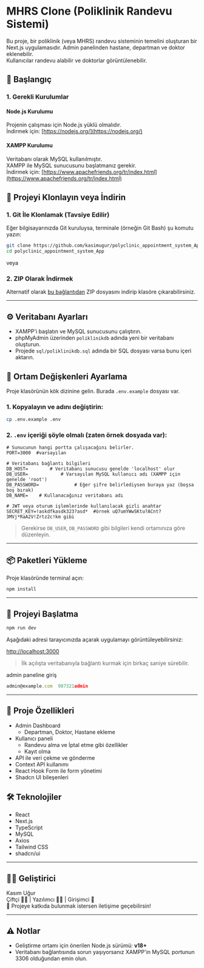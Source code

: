 # MHRS Clone (Poliklinik Randevu Sistemi)

Bu proje, bir poliklinik (veya MHRS) randevu sisteminin temelini oluşturan bir Next.js uygulamasıdır. 
Admin panelinden hastane, departman ve doktor eklenebilir.  
Kullanıcılar randevu alabilir ve doktorlar görüntülenebilir.

## 🚀 Başlangıç

### 1. Gerekli Kurulumlar

#### Node.js Kurulumu

Projenin çalışması için Node.js yüklü olmalıdır.  
İndirmek için: [https://nodejs.org/](https://nodejs.org/)

#### XAMPP Kurulumu

Veritabanı olarak MySQL kullanılmıştır.  
XAMPP ile MySQL sunucusunu başlatmanız gerekir.  
İndirmek için: [https://www.apachefriends.org/tr/index.html](https://www.apachefriends.org/tr/index.html)


## 🔗 Projeyi Klonlayın veya İndirin

### 1. Git İle Klonlamak (Tavsiye Edilir)

Eğer bilgisayarınızda Git kuruluysa, terminale (örneğin Git Bash) şu komutu yazın:

```bash
git clone https://github.com/kasimugur/polyclinic_appointment_system_App.git
cd polyclinic_appointment_system_App
```
veya
### 2. ZIP Olarak İndirmek

Alternatif olarak [bu bağlantıdan](https://github.com/kasimugur/polyclinic_appointment_system_App/archive/refs/heads/main.zip) ZIP dosyasını indirip klasöre çıkarabilirsiniz.

---

## ⚙️ Veritabanı Ayarları


- XAMPP'i başlatın ve MySQL sunucusunu çalıştırın.
- phpMyAdmin üzerinden `poliklinikdb` adında yeni bir veritabanı oluşturun.
- Projede `sql/poliklinikdb.sql` adında bir SQL dosyası varsa bunu içeri aktarın.


## 🔐 Ortam Değişkenleri Ayarlama

Proje klasörünün kök dizinine gelin. Burada `.env.example` dosyası var.

### 1. Kopyalayın ve adını değiştirin:
```bash
cp .env.example .env
```

### 2. `.env` içeriği şöyle olmalı (zaten örnek dosyada var):
```env
# Sunucunun hangi portta çalışacağını belirler.
PORT=3000  #varsayılan

# Veritabanı bağlantı bilgileri
DB_HOST=        # Veritabanı sunucusu genelde 'localhost' olur
DB_USER=            # Varsayılan MySQL kullanıcı adı (XAMPP için genelde 'root')
DB_PASSWORD=             # Eğer şifre belirlediysen buraya yaz (boşsa boş bırak)
DB_NAME=    # Kullanacağınız veritabanı adı

# JWT veya oturum işlemlerinde kullanılacak gizli anahtar
SECRET_KEY=!askdfkasdk323?asd*  #örnek uQ7umYWwSKtu?ACnt?3MVj*RaA2V!Zrtz2c!km gibi

```
> Gerekirse `DB_USER`, `DB_PASSWORD` gibi bilgileri kendi ortamınıza göre düzenleyin.

---

## 📦 Paketleri Yükleme

Proje klasöründe terminal açın:

```bash
npm install
```

---

## 🚀 Projeyi Başlatma

```bash
npm run dev
```

Aşağıdaki adresi tarayıcınızda açarak uygulamayı görüntüleyebilirsiniz:

[http://localhost:3000](http://localhost:3000)

> İlk açılışta veritabanıyla bağlantı kurmak için birkaç saniye sürebilir.


admin paneline giriş 
```js
admin@example.com  987321admin
``` 
---


## 📁 Proje Özellikleri

- Admin Dashboard
  - Departman, Doktor, Hastane ekleme
- Kullanıcı paneli
  - Randevu alma ve İptal etme gibi özellikler
  - Kayıt olma
- API ile veri çekme ve gönderme
- Context API kullanımı
- React Hook Form ile form yönetimi
- Shadcn UI bileşenleri

## 🛠 Teknolojiler

- React
- Next.js
- TypeScript
- MySQL
- Axios
- Tailwind CSS
- shadcn/ui

---

## 🧑‍💻 Geliştirici

Kasım Uğur  
Çiftçi 👨‍🌾 | Yazılımcı 👨‍💻 | Girişimci 🚀  
🐄 Projeye katkıda bulunmak istersen iletişime geçebilirsin!

---

## ⚠️ Notlar

- Geliştirme ortamı için önerilen Node.js sürümü: **v18+**
- Veritabanı bağlantısında sorun yaşıyorsanız XAMPP'in MySQL portunun 3306 olduğundan emin olun.